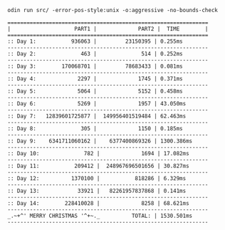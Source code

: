 ```odin run src/ -error-pos-style:unix -o:aggressive -no-bounds-check```
```
===============================================================
|                    PART1 |             PART2 |  TIME        |
===============================================================
:: Day 1:           936063 |         23150395 | 0.255ms
---------------------------------------------------------------
:: Day 2:              463 |              514 | 0.252ms
---------------------------------------------------------------
:: Day 3:        170068701 |         78683433 | 0.081ms
---------------------------------------------------------------
:: Day 4:             2297 |             1745 | 0.371ms
---------------------------------------------------------------
:: Day 5:             5064 |             5152 | 0.458ms
---------------------------------------------------------------
:: Day 6:             5269 |             1957 | 43.050ms
---------------------------------------------------------------
:: Day 7:   12839601725877 |  149956401519484 | 62.463ms
---------------------------------------------------------------
:: Day 8:              305 |             1150 | 0.185ms
---------------------------------------------------------------
:: Day 9:    6341711060162 |    6377400869326 | 1300.386ms
---------------------------------------------------------------
:: Day 10:              782 |             1694 | 17.082ms
---------------------------------------------------------------
:: Day 11:           209412 |  248967696501656 | 30.827ms
---------------------------------------------------------------
:: Day 12:          1370100 |           818286 | 6.329ms
---------------------------------------------------------------
:: Day 13:            33921 |   82261957837868 | 0.141ms
---------------------------------------------------------------
:: Day 14:        228410028 |             8258 | 68.621ms
---------------------------------------------------------------
_.~+^' MERRY CHRISTMAS '^+~._          TOTAL: | 1530.501ms
---------------------------------------------------------------
```
